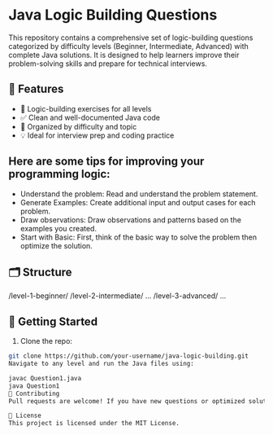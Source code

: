 
# Java Logic Building Questions

This repository contains a comprehensive set of logic-building questions categorized by difficulty levels (Beginner, Intermediate, Advanced) with complete Java solutions. It is designed to help learners improve their problem-solving skills and prepare for technical interviews.

## 📌 Features

- 🧠 Logic-building exercises for all levels
- ✅ Clean and well-documented Java code
- 📂 Organized by difficulty and topic
- 💡 Ideal for interview prep and coding practice

## Here are some tips for improving your programming logic:

- Understand the problem: Read and understand the problem statement.
- Generate Examples: Create additional input and output cases for each problem.
- Draw observations: Draw observations and patterns based on the examples you created.
- Start with Basic: First, think of the basic way to solve the problem then optimize the solution.

## 🗂️ Structure

/level-1-beginner/
/level-2-intermediate/
...
/level-3-advanced/
...

## 🚀 Getting Started

1. Clone the repo:
```bash
git clone https://github.com/your-username/java-logic-building.git
Navigate to any level and run the Java files using:

javac Question1.java
java Question1
🤝 Contributing
Pull requests are welcome! If you have new questions or optimized solutions, feel free to contribute.

📜 License
This project is licensed under the MIT License.
